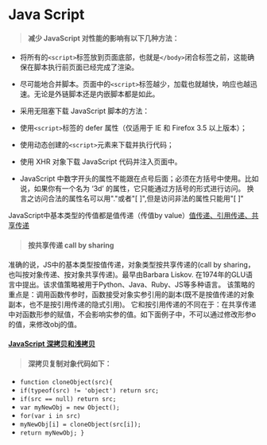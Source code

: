 # Java Script
> #### 减少 JavaScript 对性能的影响有以下几种方法：
* 将所有的`<script>`标签放到页面底部，也就是`</body>`闭合标签之前，这能确保在脚本执行前页面已经完成了渲染。
* 尽可能地合并脚本。页面中的`<script>`标签越少，加载也就越快，响应也越迅速。无论是外链脚本还是内嵌脚本都是如此。
* 采用无阻塞下载 JavaScript 脚本的方法：
* 使用`<script>`标签的 defer 属性（仅适用于 IE 和 Firefox 3.5 以上版本）；
* 使用动态创建的`<script>`元素来下载并执行代码；
* 使用 XHR 对象下载 JavaScript 代码并注入页面中。 

* JavaScript 中数字开头的属性不能跟在点号后面；必须在方括号中使用。比如说，如果你有一个名为 ‘3d’ 的属性，它只能通过方括号的形式进行访问。 换言之访问合法的属性名可以用"."或者"[ ]",但是访问非法的属性只能用"[ ]"

JavaScript中基本类型的传值都是值传递（传值by value）[值传递、引用传递、共享传递](https://segmentfault.com/a/1190000005794070)
> #### 按共享传递 call by sharing
准确的说，JS中的基本类型按值传递，对象类型按共享传递的(call by sharing，也叫按对象传递、按对象共享传递)。最早由Barbara Liskov. 在1974年的GLU语言中提出。该求值策略被用于Python、Java、Ruby、JS等多种语言。
该策略的重点是：调用函数传参时，函数接受对象实参引用的副本(既不是按值传递的对象副本，也不是按引用传递的隐式引用)。 它和按引用传递的不同在于：在共享传递中对函数形参的赋值，不会影响实参的值。如下面例子中，不可以通过修改形参o的值，来修改obj的值。

#### [JavaScript 深拷贝和浅拷贝](http://www.jb51.net/article/91906.htm)
> #### 深拷贝复制对象代码如下：
* `function cloneObject(src){ `
* `if(typeof(src) != 'object') return src; `
* `if(src == null) return src;` 
* `var myNewObj = new Object();` 
* `for(var i in src) `
* `myNewObj[i] = cloneObject(src[i]); `
* `return myNewObj; } `

